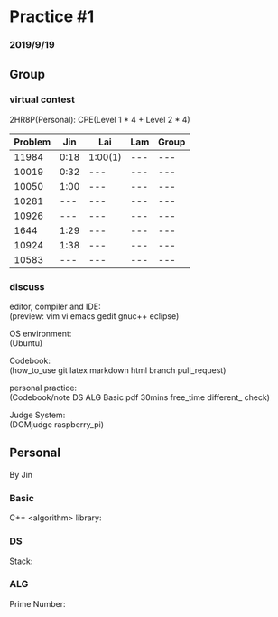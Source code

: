 # Practice #1 
### 2019/9/19

## Group

### virtual contest
2HR8P(Personal): CPE(Level 1 * 4 + Level 2 * 4)  

| Problem | Jin | Lai | Lam | Group |
| --- | --- | --- | --- | --- |
| 11984 | 0:18 | 1:00(1) | --- | --- |
| 10019 | 0:32 | --- | --- | --- |
| 10050 | 1:00 | --- | --- | --- |
| 10281 | --- | --- | --- | --- |
| 10926 | --- | --- | --- | --- |
| 1644 | 1:29 | --- | --- | --- |
| 10924 | 1:38 | --- | --- | --- |
| 10583 | --- | --- | --- | --- |
  
### discuss
editor, compiler and IDE:  
(preview: vim vi emacs gedit gnuc++ eclipse)  
  
OS environment:  
(Ubuntu)  
  
Codebook:  
(how_to_use git latex markdown html branch pull_request)  

personal practice:  
(Codebook/note DS ALG Basic pdf 30mins free_time different_ check)  
  
Judge System:  
(DOMjudge raspberry_pi)  
  
## Personal
By Jin  

### Basic
C++ \<algorithm\> library:  


### DS
Stack:  


### ALG
Prime Number:  

